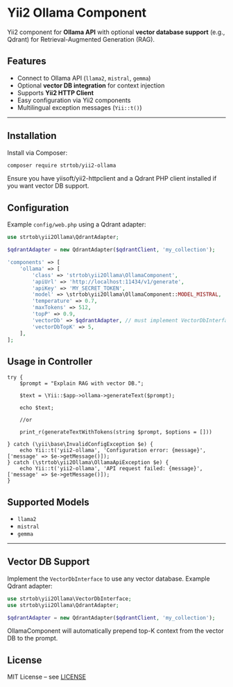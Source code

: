 # Yii2 Ollama Component

Yii2 component for **Ollama API** with optional **vector database support** (e.g., Qdrant) for Retrieval-Augmented Generation (RAG).

## Features

- Connect to Ollama API (`llama2`, `mistral`, `gemma`)  
- Optional **vector DB integration** for context injection  
- Supports **Yii2 HTTP Client**  
- Easy configuration via Yii2 components  
- Multilingual exception messages (`Yii::t()`)

---

## Installation

Install via Composer:

```bash
composer require strtob/yii2-ollama
```
Ensure you have yiisoft/yii2-httpclient and a Qdrant PHP client installed if you want vector DB support.

## Configuration

Example `config/web.php` using a Qdrant adapter:

```php
use strtob\yii2Ollama\QdrantAdapter;

$qdrantAdapter = new QdrantAdapter($qdrantClient, 'my_collection');

'components' => [
    'ollama' => [
        'class' => 'strtob\yii2Ollama\OllamaComponent',
        'apiUrl' => 'http://localhost:11434/v1/generate',
        'apiKey' => 'MY_SECRET_TOKEN',
        'model' => \strtob\yii2Ollama\OllamaComponent::MODEL_MISTRAL,
        'temperature' => 0.7,
        'maxTokens' => 512,
        'topP' => 0.9,
        'vectorDb' => $qdrantAdapter, // must implement VectorDbInterface
        'vectorDbTopK' => 5,
    ],
];
```

## Usage in Controller

```
try {
    $prompt = "Explain RAG with vector DB.";

    $text = \Yii::$app->ollama->generateText($prompt);

    echo $text;

    //or

    print_r(generateTextWithTokens(string $prompt, $options = []))

} catch (\yii\base\InvalidConfigException $e) {
    echo Yii::t('yii2-ollama', 'Configuration error: {message}', ['message' => $e->getMessage()]);
} catch (\strtob\yii2Ollama\OllamaApiException $e) {
    echo Yii::t('yii2-ollama', 'API request failed: {message}', ['message' => $e->getMessage()]);
}
```

## Supported Models

- `llama2`  
- `mistral`  
- `gemma`  

---

## Vector DB Support

Implement the `VectorDbInterface` to use any vector database. Example Qdrant adapter:

```php
use strtob\yii2Ollama\VectorDbInterface;
use strtob\yii2Ollama\QdrantAdapter;

$qdrantAdapter = new QdrantAdapter($qdrantClient, 'my_collection');
```
OllamaComponent will automatically prepend top-K context from the vector DB to the prompt.

## License

MIT License – see [LICENSE](LICENSE)